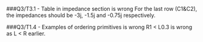 ###Q3/T3.1 - Table in impedance section is wrong
  For the last row (C1&C2), the impedances should be -3j, -1.5j and -0.75j respectively.

###Q3/T1.4 - Examples of ordering primitives is wrong
  R1 < L0.3 is wrong as L < R earlier. 
